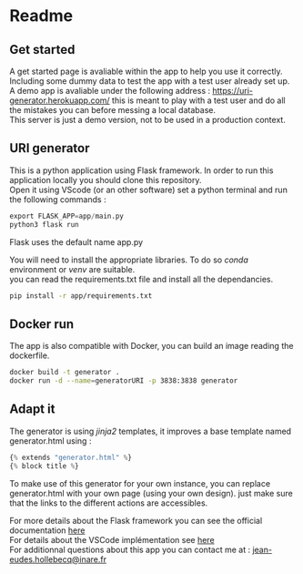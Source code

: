 # Readme  

## Get started  

A get started page is avaliable within the app to help you use it correctly. Including some dummy data to test the app with a test user already set up.
A demo app is avaliable under the following address : https://uri-generator.herokuapp.com/ this is meant to play with a test user and do all the mistakes you can before messing a local database.  
This server is just a demo version, not to be used in a production context.

## URI generator  

This is a python application using Flask framework.
In order to run this application locally you should clone this repository.  
Open it using VScode (or an other software) set a python terminal and run the following commands :  

``` python
export FLASK_APP=app/main.py
python3 flask run
```

Flask uses the default name app.py

You will need to install the appropriate libraries. To do so *conda* environment or *venv* are suitable.  
you can read the requirements.txt file and install all the dependancies.  

 ``` bash
 pip install -r app/requirements.txt
 ```

## Docker run

The app is also compatible with Docker, you can build an image reading the dockerfile.

``` bash
docker build -t generator .
docker run -d --name=generatorURI -p 3838:3838 generator
```

## Adapt it  

The generator is using *jinja2* templates, it improves a base template named generator.html using :  

```python
{% extends "generator.html" %}
{% block title %}
```

To make use of this generator for your own instance, you can replace generator.html with your own page (using your own design). just make sure that the links to the different actions are accessibles.

For more details about the Flask framework you can see the official documentation [here](https://flask.palletsprojects.com/en/1.1.x/)  
For details about the VSCode implémentation see [here](https://code.visualstudio.com/docs/python/tutorial-flask)  
For additionnal questions about this app you can contact me at : jean-eudes.hollebecq@inare.fr
